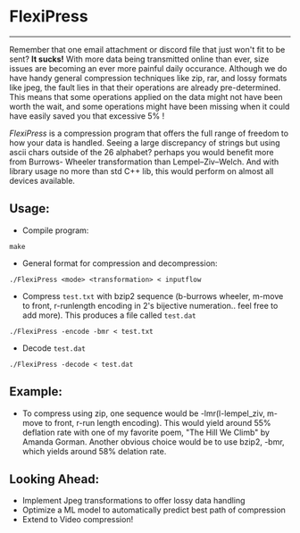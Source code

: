 # FlexiPress
---
Remember that one email attachment or discord file that just won't fit to be sent? **It sucks!** With more data being transmitted online than ever, size issues are becoming an ever more painful daily occurance. Although we do have handy general compression techniques like zip, rar, and lossy formats like jpeg, the fault lies in that their operations are already pre-determined. This means that some operations applied on the data might not have been worth the wait, and some operations might have been missing when it could have easily saved you that excessive 5% !

*FlexiPress* is a compression program that offers the full range of freedom to how your data is handled. Seeing a large discrepancy of strings but using ascii chars outside of the 26 alphabet? perhaps you would benefit more from Burrows- Wheeler transformation than Lempel–Ziv–Welch. And with library usage no more than std C++ lib, this would perform on almost all devices available. 

## Usage:
- Compile program:
```
make
```
- General format for compression and decompression:
```
./FlexiPress <mode> <transformation> < inputflow
```
- Compress `test.txt` with bzip2 sequence (b-burrows wheeler, m-move to front, r-runlength encoding in 2's bijective numeration.. feel free to add more). This produces a file called `test.dat`
```
./FlexiPress -encode -bmr < test.txt
```
- Decode `test.dat`
```
./FlexiPress -decode < test.dat
```

## Example:
- To compress using zip, one sequence would be -lmr(l-lempel_ziv, m-move to front, r-run length encoding). This would yield around 55% deflation rate with one of my favorite poem, "The Hill We Climb" by Amanda Gorman. Another obvious choice would be to use bzip2, -bmr, which yields around 58% delation rate.

## Looking Ahead:
- Implement Jpeg transformations to offer lossy data handling
- Optimize a ML model to automatically predict best path of compression
- Extend to Video compression! 
